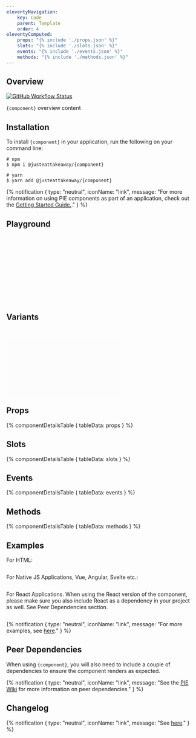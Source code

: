 ```yaml
---
eleventyNavigation:
    key: Code
    parent: Template
    order: 4
eleventyComputed:
    props: "{% include './props.json' %}"
    slots: "{% include './slots.json' %}"
    events: "{% include './events.json' %}"
    methods: "{% include './methods.json' %}"
---
```


## Overview

<p>
  <a href="https://www.npmjs.com/@justeattakeaway/{component}">
    <img alt="GitHub Workflow Status" src="https://img.shields.io/npm/v/@justeattakeaway/pie-button.svg">
  </a>
</p>

`{component}` overview content

## Installation

To install `{component}` in your application, run the following on your command line:

```shell
# npm
$ npm i @justeattakeaway/{component}
```

```shell
# yarn
$ yarn add @justeattakeaway/{component}
```

{% notification {
  type: "neutral",
  iconName: "link",
  message: "For more information on using PIE components as part of an application, check out the [Getting Started Guide.](https://github.com/justeattakeaway/pie/wiki/Getting-started-with-PIE-Web-Components)."
} %}

## Playground

<!-- storybook playground link e.g. for Pie Button: https://webc.pie.design/?path=/story/button--primary -->
 <iframe
  src=""
  style="border: none; margin-top: 24px;"
></iframe>

## Variants

<!-- storybook docs link e.g. for Pie Button: https://webc.pie.design/?path=/docs/button--variants -->
 <iframe
  src=""
  style="border: none; background-color: #fcfcfc; margin-top: 24px;"
></iframe>

## Props

{% componentDetailsTable {
  tableData: props
} %}

## Slots

{% componentDetailsTable {
  tableData: slots
} %}

## Events

{% componentDetailsTable {
  tableData: events
} %}

## Methods

{% componentDetailsTable {
  tableData: methods
} %}


## Examples

For HTML:

```html

```

For Native JS Applications, Vue, Angular, Svelte etc.: 

```js

```

For React Applications. When using the React version of the component, please make sure you also include React as a dependency in your project as well. See Peer Dependencies section.

```js

```

{% notification {
  type: "neutral",
  iconName: "link",
  message: "For more examples, see [here](https://github.com/justeattakeaway/pie-aperture/tree/main)."
} %}


## Peer Dependencies

When using `{component}`, you will also need to include a couple of dependencies to ensure the component renders as expected.

{% notification {
  type: "neutral",
  iconName: "link",
  message: "See the [PIE Wiki](https://github.com/justeattakeaway/pie-aperture/tree/main) for more information on peer dependencies."
} %}

## Changelog

{% notification {
  type: "neutral",
  iconName: "link",
  message: "See [here](https://github.com/justeattakeaway/pie/blob/main/packages/components/{component}/CHANGELOG.md)."
} %}
